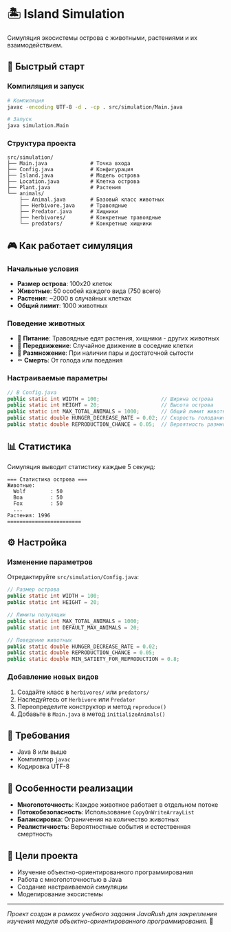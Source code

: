 # 🏝️ Island Simulation

Симуляция экосистемы острова с животными, растениями и их взаимодействием.

## 🚀 Быстрый старт

### Компиляция и запуск
```bash
# Компиляция
javac -encoding UTF-8 -d . -cp . src/simulation/Main.java

# Запуск
java simulation.Main
```

### Структура проекта
```
src/simulation/
├── Main.java              # Точка входа
├── Config.java            # Конфигурация
├── Island.java            # Модель острова
├── Location.java          # Клетка острова
├── Plant.java             # Растения
└── animals/
    ├── Animal.java        # Базовый класс животных
    ├── Herbivore.java     # Травоядные
    ├── Predator.java      # Хищники
    ├── herbivores/        # Конкретные травоядные
    └── predators/         # Конкретные хищники
```

## 🎮 Как работает симуляция

### Начальные условия
- **Размер острова**: 100x20 клеток
- **Животные**: 50 особей каждого вида (750 всего)
- **Растения**: ~2000 в случайных клетках
- **Общий лимит**: 1000 животных

### Поведение животных
- 🍃 **Питание**: Травоядные едят растения, хищники - других животных
- 🏃 **Передвижение**: Случайное движение в соседние клетки
- 👶 **Размножение**: При наличии пары и достаточной сытости
- ⚰️ **Смерть**: От голода или поедания

### Настраиваемые параметры
```java
// В Config.java
public static int WIDTH = 100;                    // Ширина острова
public static int HEIGHT = 20;                    // Высота острова
public static int MAX_TOTAL_ANIMALS = 1000;       // Общий лимит животных
public static double HUNGER_DECREASE_RATE = 0.02; // Скорость голодания
public static double REPRODUCTION_CHANCE = 0.05;  // Вероятность размножения
```

## 📊 Статистика

Симуляция выводит статистику каждые 5 секунд:
```
=== Статистика острова ===
Животные:
  Wolf        : 50
  Boa         : 50
  Fox         : 50
  ...
Растения: 1996
========================
```

## ⚙️ Настройка

### Изменение параметров
Отредактируйте `src/simulation/Config.java`:

```java
// Размер острова
public static int WIDTH = 100;
public static int HEIGHT = 20;

// Лимиты популяции
public static int MAX_TOTAL_ANIMALS = 1000;
public static int DEFAULT_MAX_ANIMALS = 20;

// Поведение животных
public static double HUNGER_DECREASE_RATE = 0.02;
public static double REPRODUCTION_CHANCE = 0.05;
public static double MIN_SATIETY_FOR_REPRODUCTION = 0.8;
```

### Добавление новых видов
1. Создайте класс в `herbivores/` или `predators/`
2. Наследуйтесь от `Herbivore` или `Predator`
3. Переопределите конструктор и метод `reproduce()`
4. Добавьте в `Main.java` в метод `initializeAnimals()`

## 🔧 Требования
- Java 8 или выше
- Компилятор `javac`
- Кодировка UTF-8

## 📝 Особенности реализации
- **Многопоточность**: Каждое животное работает в отдельном потоке
- **Потокобезопасность**: Использование `CopyOnWriteArrayList`
- **Балансировка**: Ограничения на количество животных
- **Реалистичность**: Вероятностные события и естественная смертность

## 🎯 Цели проекта
- Изучение объектно-ориентированного программирования
- Работа с многопоточностью в Java
- Создание настраиваемой симуляции
- Моделирование экосистемы

---
*Проект создан в рамках учебного задания JavaRush для закрепления изучения модуля объектно-ориентированного программирования.* 🚀
